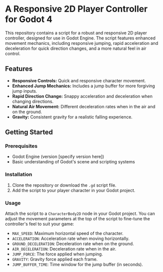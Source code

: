 # A Responsive 2D Player Controller for Godot 4

This repository contains a script for a robust and responsive 2D player controller, designed for use in Godot Engine. The script features enhanced movement mechanics, including responsive jumping, rapid acceleration and deceleration for quick direction changes, and a more natural feel in air control.

## Features

- **Responsive Controls:** Quick and responsive character movement.
- **Enhanced Jump Mechanics:** Includes a jump buffer for more forgiving jump inputs.
- **Rapid Direction Change:** Snappy acceleration and deceleration when changing directions.
- **Natural Air Movement:** Different deceleration rates when in the air and on the ground.
- **Gravity:** Consistent gravity for a realistic falling experience.

## Getting Started

### Prerequisites

- Godot Engine (version [specify version here])
- Basic understanding of Godot's scene and scripting systems

### Installation

1. Clone the repository or download the `.gd` script file.
2. Add the script to your player character in your Godot project.

### Usage

Attach the script to a `CharacterBody2D` node in your Godot project. You can adjust the movement parameters at the top of the script to fine-tune the controller's feel to suit your game:

- `MAX_SPEED`: Maximum horizontal speed of the character.
- `ACCELERATION`: Acceleration rate when moving horizontally.
- `GROUND_DECELERATION`: Deceleration rate when on the ground.
- `AIR_DECELERATION`: Deceleration rate when in the air.
- `JUMP_FORCE`: The force applied when jumping.
- `GRAVITY`: Gravity force applied each frame.
- `JUMP_BUFFER_TIME`: Time window for the jump buffer (in seconds).
